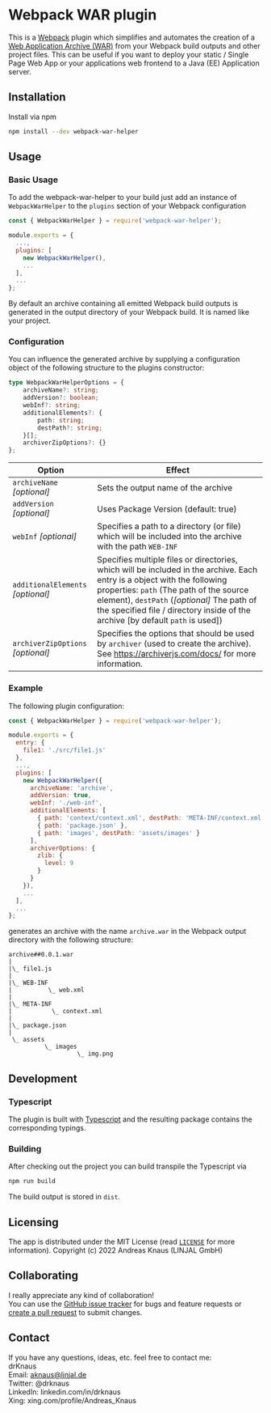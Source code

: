 # Webpack WAR plugin


This is a [Webpack](https://webpack.github.io/) plugin which simplifies and automates the creation of a [Web Application Archive (WAR)](https://en.wikipedia.org/wiki/WAR_(file_format)) from your Webpack build outputs and other project files. This can be useful if you want to deploy your static / Single Page Web App or your applications web frontend to a Java (EE) Application server.

## Installation
Install via npm

```bash
npm install --dev webpack-war-helper
```

## Usage
### Basic Usage
To add the webpack-war-helper to your build just add an instance of `WebpackWarHelper` to the `plugins` section of your Webpack configuration
```javascript
const { WebpackWarHelper } = require('webpack-war-helper');

module.exports = {
  ...,
  plugins: [
    new WebpackWarHelper(),
    ...
  ],
  ...
};
```
By default an archive containing all emitted Webpack build outputs is generated in the output directory of your Webpack build. It is named like your project.

### Configuration
You can influence the generated archive by supplying a configuration object of the following structure to the plugins constructor:
```typescript
type WebpackWarHelperOptions = {
    archiveName?: string;
    addVersion?: boolean;
    webInf?: string;
    additionalElements?: {
        path: string;
        destPath?: string;
    }[];
    archiverZipOptions?: {}
};
```
| Option | Effect |
| --- | --- |
| `archiveName` *[optional]* | Sets the output name of the archive |
| `addVersion` *[optional]* | Uses Package Version (default: true)|
| `webInf` *[optional]* | Specifies a path to a directory (or file) which will be included into the archive with the path `WEB-INF` |
| `additionalElements` *[optional]* | Specifies multiple files or directories, which will be included in the archive. Each entry is a object with the following properties: `path` (The path of the source element), `destPath` (*[optional]* The path of the specified file / directory inside of the archive [by default `path` is used])  |
| `archiverZipOptions` *[optional]* | Specifies the options that should be used by `archiver` (used to create the archive). See https://archiverjs.com/docs/ for more information. |

### Example
The following plugin configuration:
```javascript
const { WebpackWarHelper } = require('webpack-war-helper');

module.exports = {
  entry: {
    file1: './src/file1.js'
  },
  ...,
  plugins: [
    new WebpackWarHelper({
      archiveName: 'archive',
      addVersion: true,
      webInf: './web-inf',
      additionalElements: [
        { path: 'context/context.xml', destPath: 'META-INF/context.xml'},
        { path: 'package.json' },
        { path: 'images', destPath: 'assets/images' }
      ],
      archiverOptions: {
        zlib: {
          level: 9
        }
      }
    }),
    ...
  ],
  ...
};

```
generates an archive with the name `archive.war` in the Webpack output directory with the following structure:
```
archive##0.0.1.war
|
|\_ file1.js
|
|\_ WEB-INF
|          \_ web.xml
|
|\_ META-INF
|           \_ context.xml
|
|\_ package.json
|
 \_ assets
          \_ images
                   \_ img.png
```

## Development
### Typescript
The plugin is built with [Typescript](http://www.typescriptlang.org/) and the resulting package contains the corresponding typings.

### Building
After checking out the project you can build transpile the Typescript via
```bash
npm run build
```
The build output is stored in `dist`.



## Licensing
The app is distributed under the MIT License (read [`LICENSE`](LICENSE) for more information).
Copyright (c) 2022 Andreas Knaus (LINJAL GmbH)

## Collaborating
I really appreciate any kind of collaboration!<br>
You can use the [GitHub issue tracker](https://github.com/drknaus/webpack-war-helper/issues) for bugs and feature requests or [create a pull request](https://github.com/drknaus/webpack-war-helper/pulls) to submit
changes.

## Contact
If you have any questions, ideas, etc. feel free to contact me:<br>
drKnaus<br>
Email: <a href='mailto:aknaus@linjal.de'>aknaus@linjal.de</a><br>
Twitter: @drknaus<br>
LinkedIn: linkedin.com/in/drknaus<br>
Xing: xing.com/profile/Andreas_Knaus<br>

